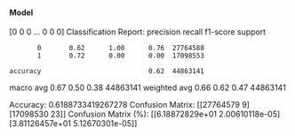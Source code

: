 #### Model
[0 0 0 ... 0 0 0]
Classification Report:
              precision    recall  f1-score   support

           0       0.62      1.00      0.76  27764588
           1       0.72      0.00      0.00  17098553

    accuracy                           0.62  44863141
   macro avg       0.67      0.50      0.38  44863141
weighted avg       0.66      0.62      0.47  44863141

Accuracy: 0.6188733419267278
Confusion Matrix:
[[27764579        9]
 [17098530       23]]
Confusion Matrix (%):
[[6.18872829e+01 2.00610118e-05]
 [3.81126457e+01 5.12670301e-05]]
